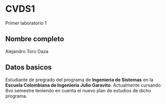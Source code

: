 # CVDS1
Primer laboratorio 1
## Nombre completo
Alejandro Toro Daza
## Datos basicos
Estudiante de pregrado del programa de **Ingenieria de Sistemas** en la **Escuela Colombiana de Ingenieria Julio Garavito**.
Actualmente cursando 8vo semestre teniendo en cuenta el nuevo plan de estudios de dicho programa.
